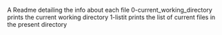 A Readme detailing the info about each file
0-current_working_directory prints the current working directory
1-listit prints the list of current files in the present directory
